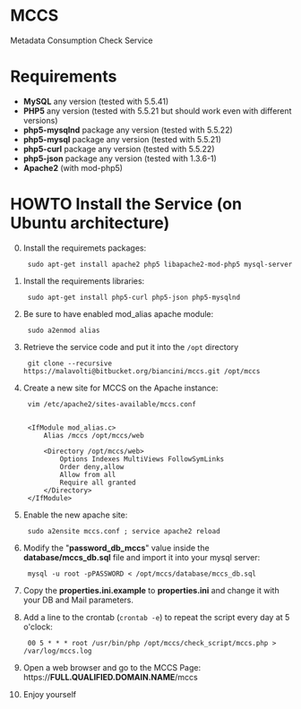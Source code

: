 # MCCS
Metadata Consumption Check Service

# Requirements

- **MySQL** any version (tested with 5.5.41)
- **PHP5** any version (tested with 5.5.21 but should work even with different versions)
- **php5-mysqlnd** package any version (tested with 5.5.22)
- **php5-mysql** package any version (tested with 5.5.21)
- **php5-curl** package any version (tested with 5.5.22)
- **php5-json** package any version (tested with 1.3.6-1)
- **Apache2** (with mod-php5) 

# HOWTO Install the Service (on Ubuntu architecture)

0. Install the requiremets packages:

        sudo apt-get install apache2 php5 libapache2-mod-php5 mysql-server

1. Install the requirements libraries:
      
        sudo apt-get install php5-curl php5-json php5-mysqlnd

2. Be sure to have enabled mod_alias apache module: 

        sudo a2enmod alias

3. Retrieve the service code and put it into the `/opt` directory

        git clone --recursive https://malavolti@bitbucket.org/biancini/mccs.git /opt/mccs

4. Create a new site for MCCS on the Apache instance:

        vim /etc/apache2/sites-available/mccs.conf
   

        <IfModule mod_alias.c>
            Alias /mccs /opt/mccs/web

            <Directory /opt/mccs/web>
                Options Indexes MultiViews FollowSymLinks
                Order deny,allow
                Allow from all
                Require all granted
            </Directory>
        </IfModule>

5. Enable the new apache site:

        sudo a2ensite mccs.conf ; service apache2 reload

6. Modify the "**password_db_mccs**" value inside the **database/mccs_db.sql** file and import it into your mysql server:

        mysql -u root -pPASSWORD < /opt/mccs/database/mccs_db.sql

7. Copy the **properties.ini.example** to **properties.ini** and change it with your DB and Mail parameters.

8. Add a line to the crontab (`crontab -e`) to repeat the script every day at 5 o'clock:

        00 5 * * * root /usr/bin/php /opt/mccs/check_script/mccs.php > /var/log/mccs.log
   
9. Open a web browser and go to the MCCS Page: https://**FULL.QUALIFIED.DOMAIN.NAME**/mccs

10. Enjoy yourself